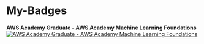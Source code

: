 # My-Badges

**AWS Academy Graduate - AWS Academy Machine Learning Foundations**
[![AWS Academy Graduate - AWS Academy Machine Learning Foundations](https://images.credly.com/size/110x110/images/254b883a-44a3-4cec-b6f2-946a80522b39/image.png)](https://www.credly.com/badges/0ffc2df5-01aa-4fab-a209-2d2d88f37316/public_url)



